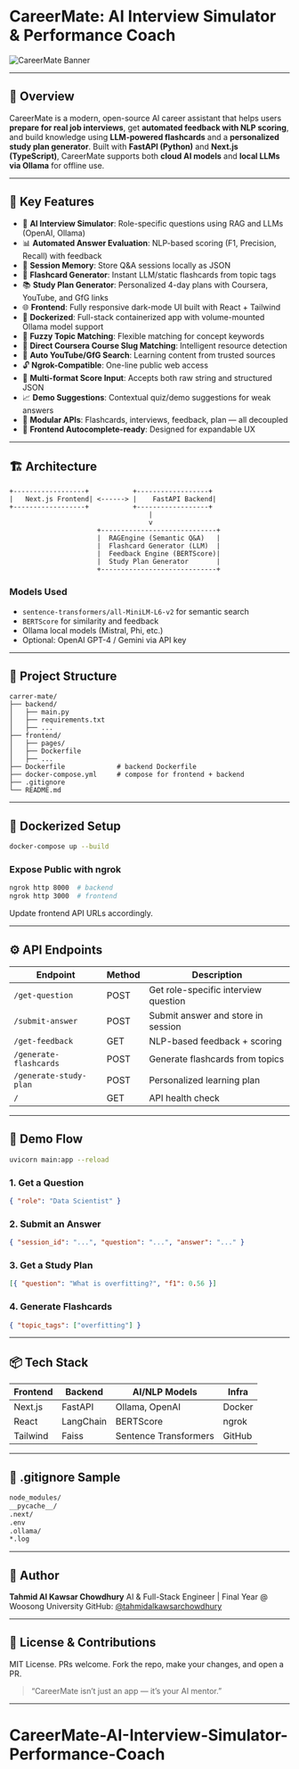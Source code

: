 # CareerMate: AI Interview Simulator & Performance Coach

![CareerMate Banner](https://cdn.discordapp.com/attachments/1126334457432788048/1145051628649844096/careermate_banner.png)

---

## 🌟 Overview

CareerMate is a modern, open-source AI career assistant that helps users **prepare for real job interviews**, get **automated feedback with NLP scoring**, and build knowledge using **LLM-powered flashcards** and a **personalized study plan generator**. Built with **FastAPI (Python)** and **Next.js (TypeScript)**, CareerMate supports both **cloud AI models** and **local LLMs via Ollama** for offline use.

---

## 🚀 Key Features

* 🎤 **AI Interview Simulator**: Role-specific questions using RAG and LLMs (OpenAI, Ollama)
* 📊 **Automated Answer Evaluation**: NLP-based scoring (F1, Precision, Recall) with feedback
* 💾 **Session Memory**: Store Q\&A sessions locally as JSON
* 🧠 **Flashcard Generator**: Instant LLM/static flashcards from topic tags
* 📚 **Study Plan Generator**: Personalized 4-day plans with Coursera, YouTube, and GfG links
* 🌐 **Frontend**: Fully responsive dark-mode UI built with React + Tailwind
* 🐳 **Dockerized**: Full-stack containerized app with volume-mounted Ollama model support
* 🔁 **Fuzzy Topic Matching**: Flexible matching for concept keywords
* 📌 **Direct Coursera Course Slug Matching**: Intelligent resource detection
* 🎥 **Auto YouTube/GfG Search**: Learning content from trusted sources
* 🔓 **Ngrok-Compatible**: One-line public web access
* 🔣 **Multi-format Score Input**: Accepts both raw string and structured JSON
* 📈 **Demo Suggestions**: Contextual quiz/demo suggestions for weak answers
* 🧩 **Modular APIs**: Flashcards, interviews, feedback, plan — all decoupled
* 🔄 **Frontend Autocomplete-ready**: Designed for expandable UX

---

## 🏗️ Architecture

```
+------------------+           +------------------+
|   Next.js Frontend| <------> |    FastAPI Backend|
+------------------+           +------------------+
                                   |
                                   v
                      +-----------------------------+
                      |  RAGEngine (Semantic Q&A)   |
                      |  Flashcard Generator (LLM)  |
                      |  Feedback Engine (BERTScore)|
                      |  Study Plan Generator       |
                      +-----------------------------+
```

### Models Used

* `sentence-transformers/all-MiniLM-L6-v2` for semantic search
* `BERTScore` for similarity and feedback
* Ollama local models (Mistral, Phi, etc.)
* Optional: OpenAI GPT-4 / Gemini via API key

---

## 📁 Project Structure

```
carrer-mate/
├── backend/
│   ├── main.py
│   ├── requirements.txt
│   ├── ...
├── frontend/
│   ├── pages/
│   ├── Dockerfile
│   ├── ...
├── Dockerfile             # backend Dockerfile
├── docker-compose.yml     # compose for frontend + backend
├── .gitignore
└── README.md
```

---

## 🐳 Dockerized Setup

```bash
docker-compose up --build
```

### Expose Public with ngrok

```bash
ngrok http 8000  # backend
ngrok http 3000  # frontend
```

Update frontend API URLs accordingly.

---

## ⚙️ API Endpoints

| Endpoint               | Method | Description                          |
| ---------------------- | ------ | ------------------------------------ |
| `/get-question`        | POST   | Get role-specific interview question |
| `/submit-answer`       | POST   | Submit answer and store in session   |
| `/get-feedback`        | GET    | NLP-based feedback + scoring         |
| `/generate-flashcards` | POST   | Generate flashcards from topics      |
| `/generate-study-plan` | POST   | Personalized learning plan           |
| `/`                    | GET    | API health check                     |

---

## 🧪 Demo Flow

```bash
uvicorn main:app --reload
```

### 1. Get a Question

```json
{ "role": "Data Scientist" }
```

### 2. Submit an Answer

```json
{ "session_id": "...", "question": "...", "answer": "..." }
```

### 3. Get a Study Plan

```json
[{ "question": "What is overfitting?", "f1": 0.56 }]
```

### 4. Generate Flashcards

```json
{ "topic_tags": ["overfitting"] }
```

---

## 📦 Tech Stack

| Frontend | Backend   | AI/NLP Models         | Infra  |
| -------- | --------- | --------------------- | ------ |
| Next.js  | FastAPI   | Ollama, OpenAI        | Docker |
| React    | LangChain | BERTScore             | ngrok  |
| Tailwind | Faiss     | Sentence Transformers | GitHub |

---

## 📄 .gitignore Sample

```txt
node_modules/
__pycache__/
.next/
.env
.ollama/
*.log
```

---

## 👤 Author

**Tahmid Al Kawsar Chowdhury**
AI & Full-Stack Engineer | Final Year @ Woosong University
GitHub: [@tahmidalkawsarchowdhury](https://github.com/tahmidalkawsarchowdhury)

---

## 📜 License & Contributions

MIT License. PRs welcome. Fork the repo, make your changes, and open a PR.

> “CareerMate isn’t just an app — it’s your AI mentor.”

---
# CareerMate-AI-Interview-Simulator-Performance-Coach
